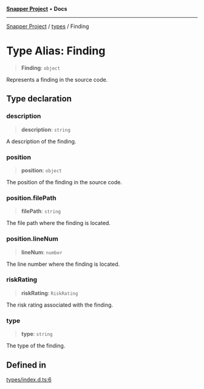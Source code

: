 [**Snapper Project**](../../README.md) • **Docs**

***

[Snapper Project](../../README.md) / [types](../README.md) / Finding

# Type Alias: Finding

> **Finding**: `object`

Represents a finding in the source code.

## Type declaration

### description

> **description**: `string`

A description of the finding.

### position

> **position**: `object`

The position of the finding in the source code.

### position.filePath

> **filePath**: `string`

The file path where the finding is located.

### position.lineNum

> **lineNum**: `number`

The line number where the finding is located.

### riskRating

> **riskRating**: `RiskRating`

The risk rating associated with the finding.

### type

> **type**: `string`

The type of the finding.

## Defined in

[types/index.d.ts:6](https://github.com/asifqatar/Snapper/blob/efba3e0c26caea1326a2f907a42f95a875a8ec6a/types/index.d.ts#L6)
